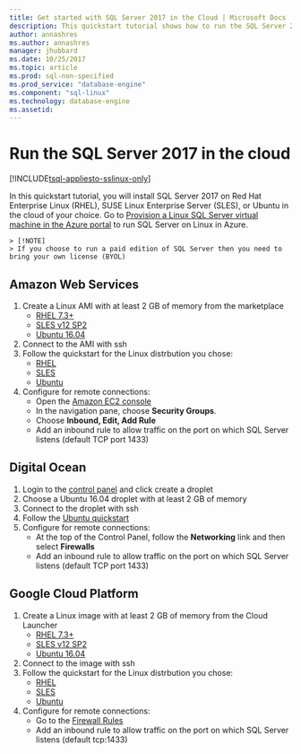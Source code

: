 ```yaml
---
title: Get started with SQL Server 2017 in the Cloud | Microsoft Docs
description: This quickstart tutorial shows how to run the SQL Server 2017 on Linux in the cloud of your choice.
author: annashres
ms.author: annashres
manager: jhubbard
ms.date: 10/25/2017
ms.topic: article
ms.prod: sql-non-specified
ms.prod_service: "database-engine"
ms.component: "sql-linux"
ms.technology: database-engine
ms.assetid:
---
```

# Run the SQL Server 2017 in the cloud

[!INCLUDE[tsql-appliesto-sslinux-only](../includes/tsql-appliesto-sslinux-only.md)]

In this quickstart tutorial, you will install SQL Server 2017 on Red Hat Enterprise Linux (RHEL), SUSE Linux Enterprise Server (SLES), or Ubuntu in the cloud of your choice. Go to [Provision a Linux SQL Server virtual machine in the Azure portal](https://docs.microsoft.com/azure/virtual-machines/linux/sql/provision-sql-server-linux-virtual-machine?toc=%2fsql%2flinux%2ftoc.json) to run SQL Server on Linux in Azure.

    > [!NOTE]
    > If you choose to run a paid edition of SQL Server then you need to bring your own license (BYOL)

## Amazon Web Services
1.	Create a Linux AMI with at least 2 GB of memory from the marketplace 
    * [RHEL 7.3+](https://aws.amazon.com/marketplace/pp/B00KWBZVK6)
    * [SLES v12 SP2](https://aws.amazon.com/marketplace/pp/B00PMM99PI)
    * [Ubuntu 16.04](https://aws.amazon.com/marketplace/pp/B01JBL2M0O)
1.	Connect to the AMI with ssh
1.	Follow the quickstart for the Linux distrbution you chose: 
    * [RHEL](quickstart-install-connect-red-hat.md)
    * [SLES](quickstart-install-connect-suse.md)
    * [Ubuntu](quickstart-install-connect-ubuntu.md)
1.	Configure for remote connections: 
    * Open the [Amazon EC2 console]( https://console.aws.amazon.com/ec2/)
    * In the navigation pane, choose **Security Groups**. 
    * Choose **Inbound, Edit, Add Rule**
    * Add an inbound rule to allow traffic on the port on which SQL Server listens (default TCP port 1433)

    
## Digital Ocean
1. Login to the [control panel](https://cloud.digitalocean.com/login) and click create a droplet
1. Choose a Ubuntu 16.04 droplet with at least 2 GB of memory
1. Connect to the droplet with ssh
1. Follow the [Ubuntu quickstart](quickstart-install-connect-ubuntu.md)
1. Configure for remote connections:
    * At the top of the Control Panel, follow the **Networking** link and then select **Firewalls**
    * Add an inbound rule to allow traffic on the port on which SQL Server listens (default TCP port 1433)
    
## Google Cloud Platform
1.	Create a Linux image with at least 2 GB of memory from the Cloud Launcher 
    * [RHEL 7.3+](https://console.cloud.google.com/launcher/details/rhel-cloud/rhel-7)
    * [SLES v12 SP2](https://console.cloud.google.com/launcher/details/suse-cloud/sles-12)
    * [Ubuntu 16.04](https://console.cloud.google.com/launcher/details/ubuntu-os-cloud/ubuntu-xenial)
1.	Connect to the image with ssh
1.	Follow the quickstart for the Linux distrbution you chose: 
    * [RHEL](quickstart-install-connect-red-hat.md)
    * [SLES](quickstart-install-connect-suse.md)
    * [Ubuntu](quickstart-install-connect-ubuntu.md)
1.	Configure for remote connections: 
    * Go to the [Firewall Rules](https://console.cloud.google.com/networking/firewalls)
    * Add an inbound rule to allow traffic on the port on which SQL Server listens (default tcp:1433)
